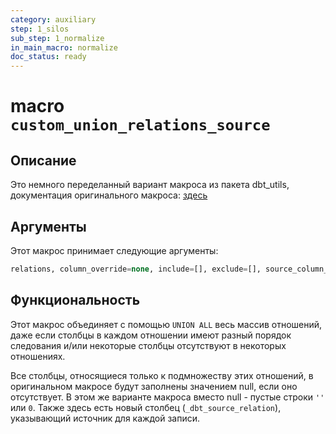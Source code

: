 ```yaml
---
category: auxiliary
step: 1_silos
sub_step: 1_normalize
in_main_macro: normalize
doc_status: ready
---
```

# macro `custom_union_relations_source`

## Описание

Это немного переделанный вариант макроса из пакета dbt_utils,  документация оригинального макроса: [здесь](https://github.com/dbt-labs/dbt-utils?tab=readme-ov-file#union_relations-source)
## Аргументы

Этот макрос принимает следующие аргументы:
```sql
relations, column_override=none, include=[], exclude=[], source_column_name='_dbt_source_relation'
```
## Функциональность

Этот макрос объединяет с помощью `UNION ALL` весь массив отношений, даже если столбцы в каждом отношении имеют разный порядок следования и/или некоторые столбцы отсутствуют в некоторых отношениях. 

Все столбцы, относящиеся только к подмножеству этих отношений, в оригинальном макросе будут заполнены значением null, если оно отсутствует. В этом же варианте макроса вместо null - пустые строки `''` или `0`. Также здесь есть новый столбец (`_dbt_source_relation`), указывающий источник для каждой записи.


